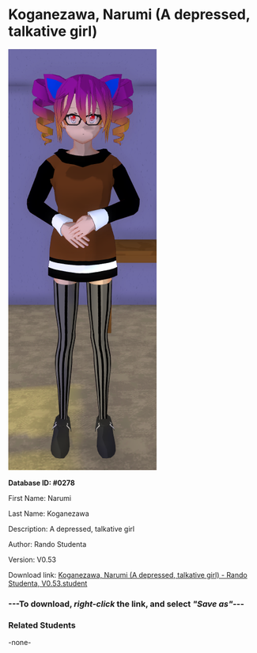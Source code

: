 # Koganezawa, Narumi (A depressed, talkative girl)

<img src="../../Files/Images/Koganezawa, Narumi (A depressed, talkative girl).png" title="Koganezawa, Narumi (A depressed, talkative girl) - Rando Studenta, V0.53">

**Database ID: #0278**

First Name: Narumi

Last Name: Koganezawa

Description: A depressed, talkative girl

Author: Rando Studenta

Version: V0.53

Download link: <a href="https://raw.githubusercontent.com/Arbiter1223/Daigaku-Gurashi-Custom-Students/master/Files/Student%20Files/Koganezawa%2C%20Narumi%20(A%20depressed%2C%20talkative%20girl)%20-%20Rando%20Studenta%2C%20V0.53.student">Koganezawa, Narumi (A depressed, talkative girl) - Rando Studenta, V0.53.student</a>

### ---**To download, _right-click_ the link, and select _"Save as"_**---

### Related Students

-none-
